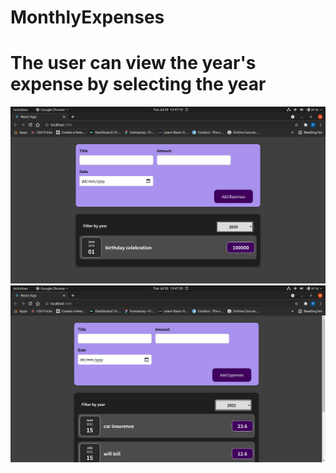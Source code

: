 # MonthlyExpenses
<h1> The user can view the year's expense by selecting the year</h1>
<img src='https://github.com/rajeshraj1998/MonthlyExpenses/blob/filteredYear/Screenshot%20from%202021-07-20%2013-47-19.png' alt='screenshot-1'/>
<img src='https://github.com/rajeshraj1998/MonthlyExpenses/blob/filteredYear/Screenshot%20from%202021-07-20%2013-47-29.png'/>
